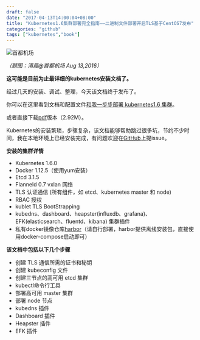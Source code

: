 ```yaml
---
draft: false
date: "2017-04-13T14:00:04+08:00"
title: "Kubernetes1.6集群部署完全指南——二进制文件部署开启TLS基于CentOS7发布"
categories: "github"
tags: ["kubernetes","book"]
---
```


![首都机场](https://res.cloudinary.com/jimmysong/image/upload/images/2016081309.jpg)

*（题图：清晨@首都机场 Aug 13,2016）*

**这可能是目前为止最详细的kubernetes安装文档了。**

经过几天的安装、调试、整理，今天该文档终于发布了。

你可以在这里看到文档和配置文件[和我一步步部署 kubernetes1.6 集群](https://github.com/rootsongjc/follow-me-install-kubernetes-cluster)。

或者直接下载[pdf](https://res.cloudinary.com/jimmysong/image/upload/images/Kubernetes1.6%E9%9B%86%E7%BE%A4%E9%83%A8%E7%BD%B2%E5%AE%8C%E5%85%A8%E6%8C%87%E5%8D%97%E2%80%94%E2%80%94%E4%BA%8C%E8%BF%9B%E5%88%B6%E6%96%87%E4%BB%B6%E9%83%A8%E7%BD%B2%E5%BC%80%E5%90%AFTLS%E5%9F%BA%E4%BA%8ECentOS7.pdf)版本（2.92M）。

Kubernetes的安装繁琐，步骤复杂，该文档能够帮助跳过很多坑，节约不少时间，我在本地环境上已经安装完成，有问题欢迎在[GitHub](https://github.com/opsnull/follow-me-install-kubernetes-cluster)上提issue。

**安装的集群详情**

- Kubernetes 1.6.0
- Docker 1.12.5（使用yum安装）
- Etcd 3.1.5
- Flanneld 0.7 vxlan 网络
- TLS 认证通信 (所有组件，如 etcd、kubernetes master 和 node)
- RBAC 授权
- kublet TLS BootStrapping
- kubedns、dashboard、heapster(influxdb、grafana)、EFK(elasticsearch、fluentd、kibana) 集群插件
- 私有docker镜像仓库[harbor](https://github.com/rootsongjc/follow-me-install-kubernetes-cluster/blob/master/github.com/vmware/harbor)（请自行部署，harbor提供离线安装包，直接使用docker-compose启动即可）

**该文档中包括以下几个步骤**

- 创建 TLS 通信所需的证书和秘钥
- 创建 kubeconfig 文件
- 创建三节点的高可用 etcd 集群
- kubectl命令行工具
- 部署高可用 master 集群
- 部署 node 节点
- kubedns 插件
- Dashboard 插件
- Heapster 插件
- EFK 插件
